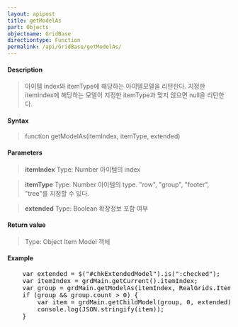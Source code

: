 ```yaml
---
layout: apipost
title: getModelAs
part: Objects
objectname: GridBase
directiontype: Function
permalink: /api/GridBase/getModelAs/
---
```



#### Description

> 아이템 index와 itemType에 해당하는 아이템모델을 리턴한다. 
> 지정한 itemIndex에 해당하는 모델이 지정한 itemType과 맞지 않으면 null을 리턴한다.

#### Syntax

> function getModelAs(itemIndex, itemType, extended)

#### Parameters

> **itemIndex**
> Type: Number
> 아이템의 index

> **itemType**
> Type: Number
> 아이템의 type. "row", "group", "footer", "tree"를 지정할 수 있다.

> **extended**
> Type: Boolean
> 확장정보 포함 여부

#### Return value

> Type: Object
> Item Model 객체

#### Example

<pre class="prettyprint">
    var extended = $("#chkExtendedModel").is(":checked");
    var itemIndex = grdMain.getCurrent().itemIndex;
    var group = grdMain.getModelAs(itemIndex, RealGrids.ItemType.GROUP);
    if (group && group.count > 0) {
        var item = grdMain.getChildModel(group, 0, extended);
        console.log(JSON.stringify(item));
    }
</pre>




